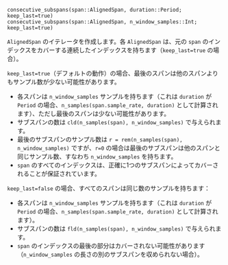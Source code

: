 ```
consecutive_subspans(span::AlignedSpan, duration::Period; keep_last=true)
consecutive_subspans(span::AlignedSpan, n_window_samples::Int; keep_last=true)
```

`AlignedSpan` のイテレータを作成します。各 `AlignedSpan` は、元の `span` のインデックスをカバーする連続したインデックスを持ちます（`keep_last=true` の場合）。

`keep_last=true`（デフォルトの動作）の場合、最後のスパンは他のスパンよりもサンプル数が少ない可能性があります。

  * 各スパンは `n_window_samples` サンプルを持ちます（これは `duration` が `Period` の場合、`n_samples(span.sample_rate, duration)` として計算されます）、ただし最後のスパンは少ない可能性があります。
  * サブスパンの数は `cld(n_samples(span), n_window_samples)` で与えられます。
  * 最後のサブスパンのサンプル数は `r = rem(n_samples(span), n_window_samples)` ですが、`r=0` の場合は最後のサブスパンは他のスパンと同じサンプル数、すなわち `n_window_samples` を持ちます。
  * `span` のすべてのインデックスは、正確に1つのサブスパンによってカバーされることが保証されています。

`keep_last=false` の場合、すべてのスパンは同じ数のサンプルを持ちます：

  * 各スパンは `n_window_samples` サンプルを持ちます（これは `duration` が `Period` の場合、`n_samples(span.sample_rate, duration)` として計算されます）。
  * サブスパンの数は `fld(n_samples(span), n_window_samples)` で与えられます。
  * `span` のインデックスの最後の部分はカバーされない可能性があります（`n_window_samples` の長さの別のサブスパンを収められない場合）。
